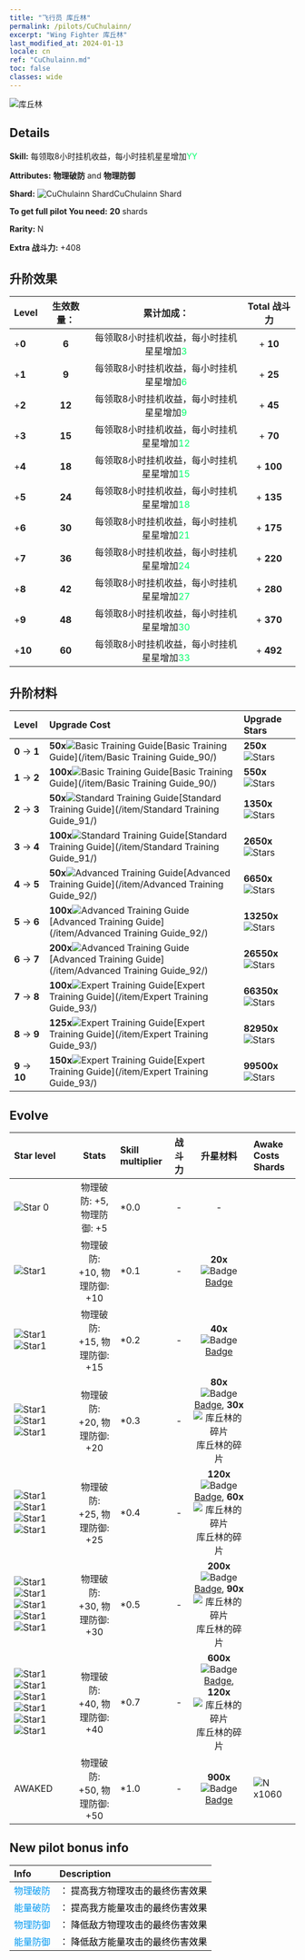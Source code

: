 ```yaml
---
title: "飞行员 库丘林"
permalink: /pilots/CuChulainn/
excerpt: "Wing Fighter 库丘林"
last_modified_at: 2024-01-13
locale: cn
ref: "CuChulainn.md"
toc: false
classes: wide
---
```



 ![库丘林](/images/pilots/aviator_piece_3001.png)

## Details

 **Skill:** 每领取8小时挂机收益，每小时挂机星星增加<span style="color: #03ff6b">YY</span><br/><span style="color: #000000;"></span> 

 **Attributes:** **物理破防** and **物理防御**

 **Shard:** ![CuChulainn Shard](/images/pilots/CuChulainn_Shard_p.png)CuChulainn Shard 

 **To get full pilot You need:** **20** shards 

 **Rarity:** N 

 **Extra 战斗力:** +408 



## 升阶效果

  |  Level | 生效数量： |     累计加成：    | Total 战斗力 |
  |:----|:-----:|:-------------------:|:-------:|
  | +**0**  | **6**  | 每领取8小时挂机收益，每小时挂机星星增加<span style="color: #03ff6b">3</span><br/><span style="color: #000000;"></span>  | + **10** |
  | +**1**  | **9**  | 每领取8小时挂机收益，每小时挂机星星增加<span style="color: #03ff6b">6</span><br/><span style="color: #000000;"></span>  | + **25** |
  | +**2**  | **12**  | 每领取8小时挂机收益，每小时挂机星星增加<span style="color: #03ff6b">9</span><br/><span style="color: #000000;"></span>  | + **45** |
  | +**3**  | **15**  | 每领取8小时挂机收益，每小时挂机星星增加<span style="color: #03ff6b">12</span><br/><span style="color: #000000;"></span>  | + **70** |
  | +**4**  | **18**  | 每领取8小时挂机收益，每小时挂机星星增加<span style="color: #03ff6b">15</span><br/><span style="color: #000000;"></span>  | + **100** |
  | +**5**  | **24**  | 每领取8小时挂机收益，每小时挂机星星增加<span style="color: #03ff6b">18</span><br/><span style="color: #000000;"></span>  | + **135** |
  | +**6**  | **30**  | 每领取8小时挂机收益，每小时挂机星星增加<span style="color: #03ff6b">21</span><br/><span style="color: #000000;"></span>  | + **175** |
  | +**7**  | **36**  | 每领取8小时挂机收益，每小时挂机星星增加<span style="color: #03ff6b">24</span><br/><span style="color: #000000;"></span>  | + **220** |
  | +**8**  | **42**  | 每领取8小时挂机收益，每小时挂机星星增加<span style="color: #03ff6b">27</span><br/><span style="color: #000000;"></span>  | + **280** |
  | +**9**  | **48**  | 每领取8小时挂机收益，每小时挂机星星增加<span style="color: #03ff6b">30</span><br/><span style="color: #000000;"></span>  | + **370** |
  | +**10**  | **60**  | 每领取8小时挂机收益，每小时挂机星星增加<span style="color: #03ff6b">33</span><br/><span style="color: #000000;"></span>  | + **492** |




## 升阶材料

  |  Level |      Upgrade Cost   |  Upgrade Stars  |
  |:-------|:--------------------|:----------------|
  | **0** -> **1**  | **50x**![Basic Training Guide](/images/item/Basic_Training_Guide_p.png)[Basic Training Guide](/item/Basic Training Guide_90/) | **250x**![Stars](/images/item/Stars_p.png) |
  | **1** -> **2**  | **100x**![Basic Training Guide](/images/item/Basic_Training_Guide_p.png)[Basic Training Guide](/item/Basic Training Guide_90/) | **550x**![Stars](/images/item/Stars_p.png) |
  | **2** -> **3**  | **50x**![Standard Training Guide](/images/item/Standard_Training_Guide_p.png)[Standard Training Guide](/item/Standard Training Guide_91/) | **1350x**![Stars](/images/item/Stars_p.png) |
  | **3** -> **4**  | **100x**![Standard Training Guide](/images/item/Standard_Training_Guide_p.png)[Standard Training Guide](/item/Standard Training Guide_91/) | **2650x**![Stars](/images/item/Stars_p.png) |
  | **4** -> **5**  | **50x**![Advanced Training Guide](/images/item/Advanced_Training_Guide_p.png)[Advanced Training Guide](/item/Advanced Training Guide_92/) | **6650x**![Stars](/images/item/Stars_p.png) |
  | **5** -> **6**  | **100x**![Advanced Training Guide](/images/item/Advanced_Training_Guide_p.png)[Advanced Training Guide](/item/Advanced Training Guide_92/) | **13250x**![Stars](/images/item/Stars_p.png) |
  | **6** -> **7**  | **200x**![Advanced Training Guide](/images/item/Advanced_Training_Guide_p.png)[Advanced Training Guide](/item/Advanced Training Guide_92/) | **26550x**![Stars](/images/item/Stars_p.png) |
  | **7** -> **8**  | **100x**![Expert Training Guide](/images/item/Expert_Training_Guide_p.png)[Expert Training Guide](/item/Expert Training Guide_93/) | **66350x**![Stars](/images/item/Stars_p.png) |
  | **8** -> **9**  | **125x**![Expert Training Guide](/images/item/Expert_Training_Guide_p.png)[Expert Training Guide](/item/Expert Training Guide_93/) | **82950x**![Stars](/images/item/Stars_p.png) |
  | **9** -> **10**  | **150x**![Expert Training Guide](/images/item/Expert_Training_Guide_p.png)[Expert Training Guide](/item/Expert Training Guide_93/) | **99500x**![Stars](/images/item/Stars_p.png) |




## Evolve

  |  Star level | Stats | Skill multiplier | 战斗力 | 升星材料 | Awake Costs Shards |
  |:------------|:-----:|:-------------------|:----------------:|:--------------------:|:-------------|
  | ![Star 0](/images/s0.png)  | 物理破防: +5, 物理防御: +5  | *0.0  | -  | -  |  |
  | ![Star1](/images/s1.png)  | 物理破防: +10, 物理防御: +10  | *0.1  | -  | **20x**![Badge](/images/item/Badge_p.png)[Badge](/item/Badge_94/)  |  |
  | ![Star1](/images/s1.png)![Star1](/images/s1.png)  | 物理破防: +15, 物理防御: +15  | *0.2  | -  | **40x**![Badge](/images/item/Badge_p.png)[Badge](/item/Badge_94/)  |  |
  | ![Star1](/images/s1.png)![Star1](/images/s1.png)![Star1](/images/s1.png)  | 物理破防: +20, 物理防御: +20  | *0.3  | -  | **80x**![Badge](/images/item/Badge_p.png)[Badge](/item/Badge_94/), **30x**![库丘林的碎片](/images/pilots/库丘林的碎片_p.png)库丘林的碎片  |  |
  | ![Star1](/images/s1.png)![Star1](/images/s1.png)![Star1](/images/s1.png)![Star1](/images/s1.png)  | 物理破防: +25, 物理防御: +25  | *0.4  | -  | **120x**![Badge](/images/item/Badge_p.png)[Badge](/item/Badge_94/), **60x**![库丘林的碎片](/images/pilots/库丘林的碎片_p.png)库丘林的碎片  |  |
  | ![Star1](/images/s1.png)![Star1](/images/s1.png)![Star1](/images/s1.png)![Star1](/images/s1.png)![Star1](/images/s1.png)  | 物理破防: +30, 物理防御: +30  | *0.5  | -  | **200x**![Badge](/images/item/Badge_p.png)[Badge](/item/Badge_94/), **90x**![库丘林的碎片](/images/pilots/库丘林的碎片_p.png)库丘林的碎片  |  |
  | ![Star1](/images/s1.png)![Star1](/images/s1.png)![Star1](/images/s1.png)![Star1](/images/s1.png)![Star1](/images/s1.png)![Star1](/images/s1.png)  | 物理破防: +40, 物理防御: +40  | *0.7  | -  | **600x**![Badge](/images/item/Badge_p.png)[Badge](/item/Badge_94/), **120x**![库丘林的碎片](/images/pilots/库丘林的碎片_p.png)库丘林的碎片  |  |
  | AWAKED  | 物理破防: +50, 物理防御: +50  | *1.0  | -  | **900x**![Badge](/images/item/Badge_p.png)[Badge](/item/Badge_94/)  |  ![N](/images/pilots/N_p.png) x1060 |



## New pilot bonus info

  |  Info |  Description |
  |:------|:-------------|
  | <span style="color: #0099f2">物理破防</span> | <span style="color: #000000;">： 提高我方物理攻击的最终伤害效果</span> |
  | <span style="color: #0099f2">能量破防</span> | <span style="color: #000000;">： 提高我方能量攻击的最终伤害效果</span> |
  | <span style="color: #0099f2">物理防御</span> | <span style="color: #000000;">： 降低敌方物理攻击的最终伤害效果</span> |
  | <span style="color: #0099f2">能量防御</span> | <span style="color: #000000;">： 降低敌方能量攻击的最终伤害效果</span> |

